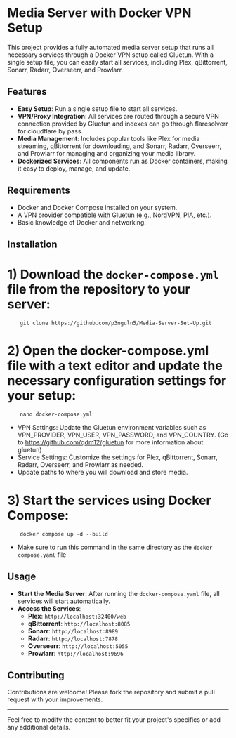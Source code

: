 # Media Server with Docker VPN Setup

This project provides a fully automated media server setup that runs all necessary services through a Docker VPN setup called Gluetun. With a single setup file, you can easily start all services, including Plex, qBittorrent, Sonarr, Radarr, Overseerr, and Prowlarr.

## Features

- **Easy Setup**: Run a single setup file to start all services.
- **VPN/Proxy Integration**: All services are routed through a secure VPN connection provided by Gluetun and indexes can go through flaresolverr for cloudflare by pass.
- **Media Management**: Includes popular tools like Plex for media streaming, qBittorrent for downloading, and Sonarr, Radarr, Overseerr, and Prowlarr for managing and organizing your media library.
- **Dockerized Services**: All components run as Docker containers, making it easy to deploy, manage, and update.

## Requirements

- Docker and Docker Compose installed on your system.
- A VPN provider compatible with Gluetun (e.g., NordVPN, PIA, etc.).
- Basic knowledge of Docker and networking.

## Installation

# 1) Download the `docker-compose.yml` file from the repository to your server:
        git clone https://github.com/p3nguln5/Media-Server-Set-Up.git

# 2) Open the docker-compose.yml file with a text editor and update the necessary configuration settings for your setup:
        nano docker-compose.yml

- VPN Settings: Update the Gluetun environment variables such as VPN_PROVIDER, VPN_USER, VPN_PASSWORD, and VPN_COUNTRY. (Go to https://github.com/qdm12/gluetun for more information about gluetun)
- Service Settings: Customize the settings for Plex, qBittorrent, Sonarr, Radarr, Overseerr, and Prowlarr as needed.
- Update paths to where you will download and store media.


# 3) Start the services using Docker Compose:
        docker compose up -d --build
- Make sure to run this command in the same directory as the `docker-compose.yaml` file

## Usage

- **Start the Media Server**: After running the `docker-compose.yaml` file, all services will start automatically.
- **Access the Services**:
  - **Plex**: `http://localhost:32400/web`
  - **qBittorrent**: `http://localhost:8085`
  - **Sonarr**: `http://localhost:8989`
  - **Radarr**: `http://localhost:7878`
  - **Overseerr**: `http://localhost:5055`
  - **Prowlarr**: `http://localhost:9696`

## Contributing

Contributions are welcome! Please fork the repository and submit a pull request with your improvements.

---

Feel free to modify the content to better fit your project's specifics or add any additional details.
